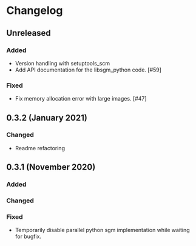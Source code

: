 # Changelog

## Unreleased

### Added

- Version handling with setuptools_scm 
- Add API documentation for the libsgm_python code. [#59]

### Fixed

- Fix memory allocation error with large images. [#47]

## 0.3.2 (January 2021)

### Changed

- Readme refactoring

## 0.3.1 (November 2020)

### Added

### Changed

### Fixed

- Temporarily disable parallel python sgm implementation while waiting for bugfix.


